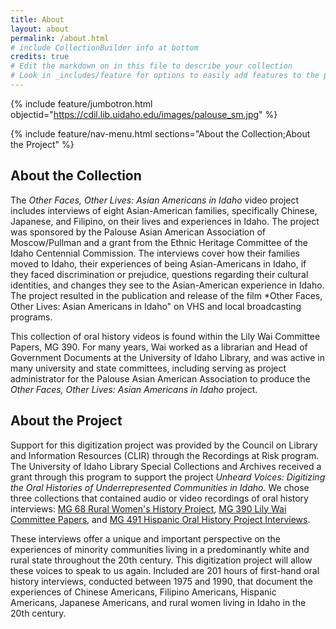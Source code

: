```yaml
---
title: About
layout: about
permalink: /about.html
# include CollectionBuilder info at bottom
credits: true
# Edit the markdown on in this file to describe your collection
# Look in _includes/feature for options to easily add features to the page
---
```


{% include feature/jumbotron.html objectid="https://cdil.lib.uidaho.edu/images/palouse_sm.jpg" %} 

{% include feature/nav-menu.html sections="About the Collection;About the Project" %}

## About the Collection

The *Other Faces, Other Lives: Asian Americans in Idaho* video project includes interviews of eight Asian-American families, specifically Chinese, Japanese, and Filipino, on their lives and experiences in Idaho. The project was sponsored by the Palouse Asian American Association of Moscow/Pullman and a grant from the Ethnic Heritage Committee of the Idaho Centennial Commission. The interviews cover how their families moved to Idaho, their experiences of being Asian-Americans in Idaho, if they faced discrimination or prejudice, questions regarding their cultural identities, and changes they see to the Asian-American experience in Idaho. The project resulted in the publication and release of the film *Other Faces, Other Lives: Asian Americans in Idaho" on VHS and local broadcasting programs. 

This collection of oral history videos is found within the Lily Wai Committee Papers, MG 390. For many years, Wai worked as a librarian and Head of Government Documents at the University of Idaho Library, and was active in many university and state committees, including serving as project administrator for the Palouse Asian American Association to produce the *Other Faces, Other Lives: Asian Americans in Idaho* project. 

## About the Project

Support for this digitization project was provided by the Council on Library and Information Resources (CLIR) through the Recordings at Risk program. The University of Idaho Library Special Collections and Archives received a grant through this program to support the project *Unheard Voices: Digitizing the Oral Histories of Underrepresented Communities in Idaho.* We chose three collections that contained audio or video recordings of oral history interviews: [MG 68 Rural Women's History Project](https://archiveswest.orbiscascade.org/ark:/80444/xv42414/), [MG 390 Lily Wai Committee Papers](https://archiveswest.orbiscascade.org/ark:/80444/xv54043/), and [MG 491 Hispanic Oral History Project Interviews](https://archiveswest.orbiscascade.org/ark:/80444/xv327325/).

These interviews offer a unique and important perspective on the experiences of minority communities living in a predominantly white and rural state throughout the 20th century. This digitization project will allow these voices to speak to us again. Included are 201 hours of first-hand oral history interviews, conducted between 1975 and 1990, that document the experiences of Chinese Americans, Filipino Americans, Hispanic Americans, Japanese Americans, and rural women living in Idaho in the 20th century. 